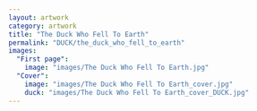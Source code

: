 ```yaml
---
layout: artwork
category: artwork
title: "The Duck Who Fell To Earth"
permalink: "DUCK/the_duck_who_fell_to_earth"
images:
  "First page":
    image: "images/The Duck Who Fell To Earth.jpg"
  "Cover":
    image: "images/The Duck Who Fell To Earth_cover.jpg"
    duck: "images/The Duck Who Fell To Earth_cover_DUCK.jpg"
---
```

